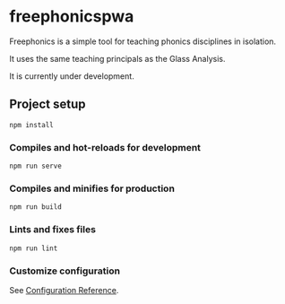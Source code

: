 # freephonicspwa

Freephonics is a simple tool for teaching phonics disciplines in isolation. 

It uses the same teaching principals as the Glass Analysis. 

It is currently under development.

## Project setup
```
npm install
```

### Compiles and hot-reloads for development
```
npm run serve
```

### Compiles and minifies for production
```
npm run build
```

### Lints and fixes files
```
npm run lint
```

### Customize configuration
See [Configuration Reference](https://cli.vuejs.org/config/).
